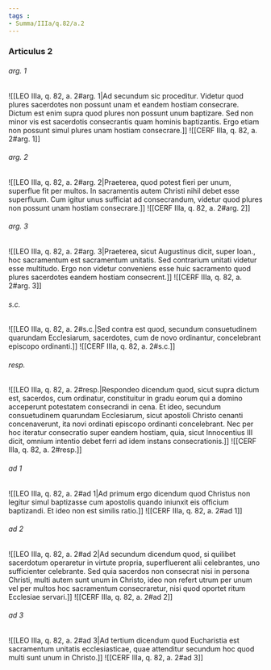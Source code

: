 ```yaml
---
tags : 
- Summa/IIIa/q.82/a.2
---
```


### Articulus 2

###### arg. 1
![[LEO IIIa, q. 82, a. 2#arg. 1|Ad secundum sic proceditur. Videtur quod plures sacerdotes non possunt unam et eandem hostiam consecrare. Dictum est enim supra quod plures non possunt unum baptizare. Sed non minor vis est sacerdotis consecrantis quam hominis baptizantis. Ergo etiam non possunt simul plures unam hostiam consecrare.]]
![[CERF IIIa, q. 82, a. 2#arg. 1]]

###### arg. 2
![[LEO IIIa, q. 82, a. 2#arg. 2|Praeterea, quod potest fieri per unum, superflue fit per multos. In sacramentis autem Christi nihil debet esse superfluum. Cum igitur unus sufficiat ad consecrandum, videtur quod plures non possunt unam hostiam consecrare.]]
![[CERF IIIa, q. 82, a. 2#arg. 2]]

###### arg. 3
![[LEO IIIa, q. 82, a. 2#arg. 3|Praeterea, sicut Augustinus dicit, super Ioan., hoc sacramentum est sacramentum unitatis. Sed contrarium unitati videtur esse multitudo. Ergo non videtur conveniens esse huic sacramento quod plures sacerdotes eandem hostiam consecrent.]]
![[CERF IIIa, q. 82, a. 2#arg. 3]]

###### s.c.
![[LEO IIIa, q. 82, a. 2#s.c.|Sed contra est quod, secundum consuetudinem quarundam Ecclesiarum, sacerdotes, cum de novo ordinantur, concelebrant episcopo ordinanti.]]
![[CERF IIIa, q. 82, a. 2#s.c.]]

###### resp.
![[LEO IIIa, q. 82, a. 2#resp.|Respondeo dicendum quod, sicut supra dictum est, sacerdos, cum ordinatur, constituitur in gradu eorum qui a domino acceperunt potestatem consecrandi in cena. Et ideo, secundum consuetudinem quarundam Ecclesiarum, sicut apostoli Christo cenanti concenaverunt, ita novi ordinati episcopo ordinanti concelebrant. Nec per hoc iteratur consecratio super eandem hostiam, quia, sicut Innocentius III dicit, omnium intentio debet ferri ad idem instans consecrationis.]]
![[CERF IIIa, q. 82, a. 2#resp.]]

###### ad 1
![[LEO IIIa, q. 82, a. 2#ad 1|Ad primum ergo dicendum quod Christus non legitur simul baptizasse cum apostolis quando iniunxit eis officium baptizandi. Et ideo non est similis ratio.]]
![[CERF IIIa, q. 82, a. 2#ad 1]]

###### ad 2
![[LEO IIIa, q. 82, a. 2#ad 2|Ad secundum dicendum quod, si quilibet sacerdotum operaretur in virtute propria, superfluerent alii celebrantes, uno sufficienter celebrante. Sed quia sacerdos non consecrat nisi in persona Christi, multi autem sunt unum in Christo, ideo non refert utrum per unum vel per multos hoc sacramentum consecraretur, nisi quod oportet ritum Ecclesiae servari.]]
![[CERF IIIa, q. 82, a. 2#ad 2]]

###### ad 3
![[LEO IIIa, q. 82, a. 2#ad 3|Ad tertium dicendum quod Eucharistia est sacramentum unitatis ecclesiasticae, quae attenditur secundum hoc quod multi sunt unum in Christo.]]
![[CERF IIIa, q. 82, a. 2#ad 3]]

